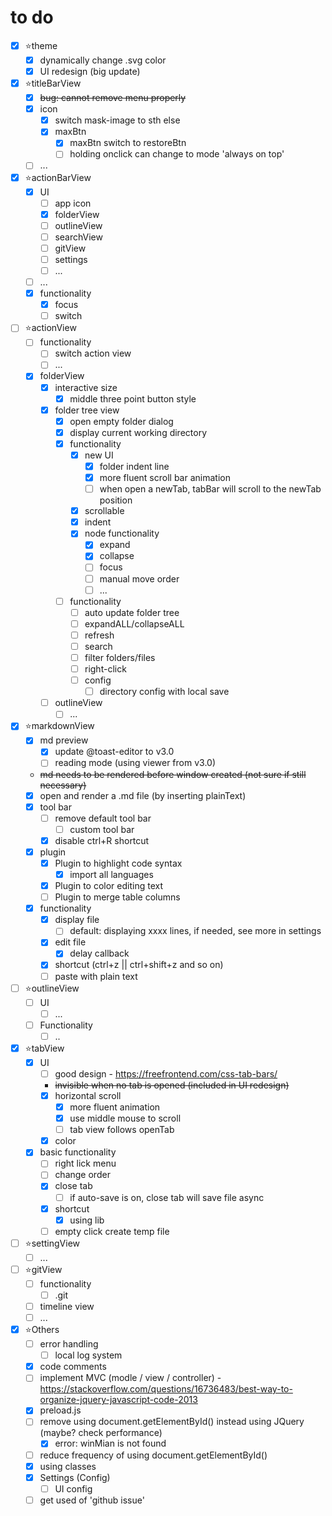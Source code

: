 # to do
* [x] ⭐theme
  * [x] dynamically change .svg color
  * [x] UI redesign (big update)
* [x] ⭐titleBarView
  * [x] ~~bug: cannot remove menu properly~~
  * [x] icon
    * [x] switch mask-image to sth else
    * [x] maxBtn
      * [x] maxBtn switch to restoreBtn
      * [ ] holding onclick can change to mode 'always on top'
  * [ ] ...
* [x] ⭐actionBarView
  * [x] UI
    * [ ] app icon
    * [x] folderView
    * [ ] outlineView
    * [ ] searchView
    * [ ] gitView
    * [ ] settings
    * [ ] ...
  * [ ] ...
  * [x] functionality
    * [x] focus
    * [ ] switch
* [ ] ⭐actionView
  * [ ] functionality
    * [ ] switch action view
    * [ ] ...
  * [x] folderView
    * [x] interactive size
      * [x] middle three point button style
    * [x] folder tree view
      * [x] open empty folder dialog
      * [x] display current working directory
      * [x] functionality 
        * [x] new UI
          * [x] folder indent line
          * [x] more fluent scroll bar animation
          * [ ] when open a newTab, tabBar will scroll to the newTab position
        * [x] scrollable
        * [x] indent
        * [x] node functionality
          * [x] expand
          * [x] collapse
          * [ ] focus
          * [ ] manual move order
          * [ ] ...
      * [ ] functionality
        * [ ] auto update folder tree
        * [ ] expandALL/collapseALL
        * [ ] refresh
        * [ ] search
        * [ ] filter folders/files
        * [ ] right-click
        * [ ] config
          * [ ] directory config with local save
    * [ ] outlineView
      * [ ] ...
* [x] ⭐markdownView
  * [x] md preview
    * [x] update @toast-editor to v3.0
    * [ ] reading mode (using viewer from v3.0)
  * ~~md needs to be rendered before window created (not sure if still necessary)~~
  * [x] open and render a .md file (by inserting plainText)
  * [x] tool bar
    * [ ] remove default tool bar
      * [ ] custom tool bar
    * [x] disable ctrl+R shortcut
  * [x] plugin
    * [x] Plugin to highlight code syntax
      * [x] import all languages
    * [x] Plugin to color editing text
    * [ ] Plugin to merge table columns
  * [x] functionality
    * [x] display file
      * [ ] default: displaying xxxx lines, if needed, see more in settings
    * [x] edit file
      * [x] delay callback
    * [x] shortcut (ctrl+z || ctrl+shift+z and so on)
    * [ ] paste with plain text
* [ ] ⭐outlineView
  * [ ] UI
    * [ ] ...
  * [ ] Functionality
    * [ ] ..
* [x] ⭐tabView
  * [x] UI
    * [ ] good design - https://freefrontend.com/css-tab-bars/
    * ~~invisible when no tab is opened (included in UI redesign)~~
    * [x] horizontal scroll
      * [x] more fluent animation
      * [x] use middle mouse to scroll
      * [ ] tab view follows openTab
    * [x] color
  * [x] basic functionality
    * [ ] right lick menu
    * [ ] change order
    * [x] close tab
      * [ ] if auto-save is on, close tab will save file async
    * [x] shortcut
      * [x] using lib
    * [ ] empty click create temp file
* [ ] ⭐settingView
  * [ ] ...
* [ ] ⭐gitView
  * [ ] functionality
    * [ ] .git
  * [ ] timeline view
  * [ ] ...
* [x] ⭐Others
  * [ ] error handling
    * [ ] local log system
  * [x] code comments
  * [ ] implement MVC (modle / view / controller) - https://stackoverflow.com/questions/16736483/best-way-to-organize-jquery-javascript-code-2013
  * [x] preload.js
  * [ ] remove using document.getElementById() instead using JQuery (maybe? check performance)
    * [x] error: winMian is not found
  * [ ] reduce frequency of using document.getElementById()
  * [x] using classes
  * [X] Settings (Config)
    * [ ] UI config
  * [ ] get used of 'github issue'
